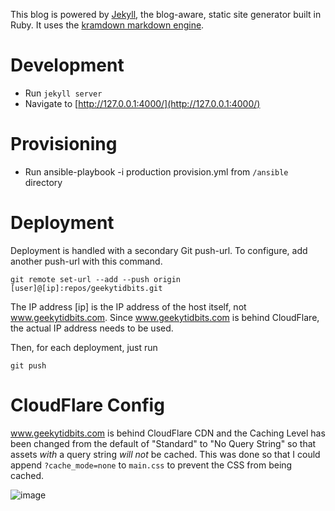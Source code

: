 
This blog is powered by [Jekyll](http://jekyllrb.com/), the blog-aware, static site generator built in Ruby.  It uses the [kramdown markdown engine](http://kramdown.gettalong.org/quickref.html).

# Development

- Run `jekyll server`
- Navigate to [http://127.0.0.1:4000/](http://127.0.0.1:4000/)

# Provisioning

- Run ansible-playbook -i production provision.yml from `/ansible` directory

# Deployment 

Deployment is handled with a secondary Git push-url.  To configure, add another push-url with this command.

```
git remote set-url --add --push origin [user]@[ip]:repos/geekytidbits.git
```

The IP address [ip] is the IP address of the host itself, not www.geekytidbits.com.  Since www.geekytidbits.com is behind CloudFlare, the actual IP address needs to be used.

Then, for each deployment, just run

```
git push
```

# CloudFlare Config 

www.geekytidbits.com is behind CloudFlare CDN and the Caching Level has been changed from the default of "Standard" to "No Query String" so that assets _with_ a query string _will not_ be cached.  This was done so that I could append `?cache_mode=none` to `main.css` to prevent the CSS from being cached. 

![image](https://cloud.githubusercontent.com/assets/759811/21596349/a954490a-d0ff-11e6-9233-2cc31db61b1b.png)
